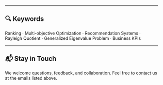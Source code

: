 
---

## 🔍 Keywords

Ranking · Multi-objective Optimization · Recommendation Systems · Rayleigh Quotient · Generalized Eigenvalue Problem · Business KPIs

---

## 📬 Stay in Touch

We welcome questions, feedback, and collaboration. Feel free to contact us at the emails listed above.
